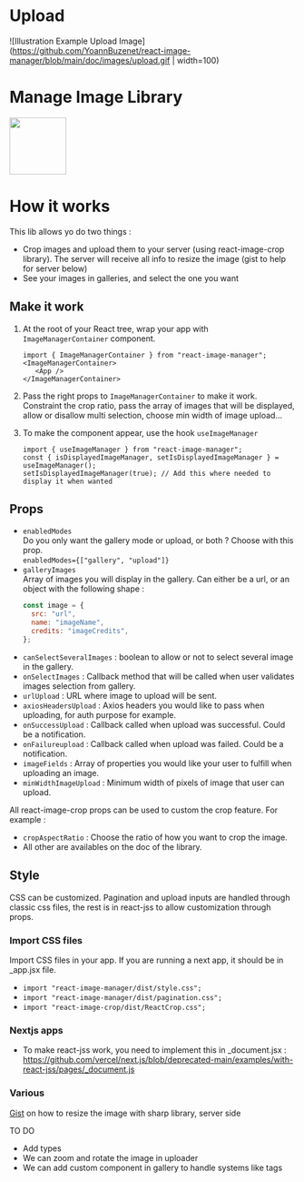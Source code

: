 # Upload

![Illustration Example Upload Image](https://github.com/YoannBuzenet/react-image-manager/blob/main/doc/images/upload.gif | width=100)

# Manage Image Library

<img src="(https://github.com/YoannBuzenet/react-image-manager/blob/main/doc/images/gallery.gif" width="100">

# How it works

This lib allows yo do two things :

- Crop images and upload them to your server (using react-image-crop library). The server will receive all info to resize the image (gist to help for server below)
- See your images in galleries, and select the one you want

## Make it work

1. At the root of your React tree, wrap your app with `ImageManagerContainer` component. <br />

   ```JSX
   import { ImageManagerContainer } from "react-image-manager";
   <ImageManagerContainer>
      <App />
   </ImageManagerContainer>
   ```

2. Pass the right props to `ImageManagerContainer` to make it work. Constraint the crop ratio, pass the array of images that will be displayed, allow or disallow multi selection, choose min width of image upload...

3. To make the component appear, use the hook `useImageManager` <br />
   ```JSX
   import { useImageManager } from "react-image-manager";
   const { isDisplayedImageManager, setIsDisplayedImageManager } = useImageManager();
   setIsDisplayedImageManager(true); // Add this where needed to display it when wanted
   ```

## Props

- `enabledModes` <br />
  Do you only want the gallery mode or upload, or both ? Choose with this prop. <br />
  `enabledModes={["gallery", "upload"]}`
- `galleryImages`<br />
  Array of images you will display in the gallery. Can either be a url, or an object with the following shape :
  ```js
  const image = {
    src: "url",
    name: "imageName",
    credits: "imageCredits",
  };
  ```
- `canSelectSeveralImages` : boolean to allow or not to select several image in the gallery.
- `onSelectImages` : Callback method that will be called when user validates images selection from gallery.
- `urlUpload` : URL where image to upload will be sent.
- `axiosHeadersUpload` : Axios headers you would like to pass when uploading, for auth purpose for example.
- `onSuccessUpload` : Callback called when upload was successful. Could be a notification.
- `onFailureupload` : Callback called when upload was failed. Could be a notification.
- `imageFields` : Array of properties you would like your user to fulfill when uploading an image.
- `minWidthImageUpload` : Minimum width of pixels of image that user can upload.

All react-image-crop props can be used to custom the crop feature. For example :

- `cropAspectRatio` : Choose the ratio of how you want to crop the image.
- All other are availables on the doc of the library.

## Style

CSS can be customized. Pagination and upload inputs are handled through classic css files, the rest is in react-jss to allow customization through props.

### Import CSS files

Import CSS files in your app. If you are running a next app, it should be in \_app.jsx file.

- `import "react-image-manager/dist/style.css";`
- `import "react-image-manager/dist/pagination.css";`
- `import "react-image-crop/dist/ReactCrop.css";`

### Nextjs apps

- To make react-jss work, you need to implement this in \_document.jsx : https://github.com/vercel/next.js/blob/deprecated-main/examples/with-react-jss/pages/_document.js

### Various

[Gist](https://gist.github.com/YoannBuzenet/0ad6c2aa5f8f815e91282e2e26be949d) on how to resize the image with sharp library, server side

TO DO

- Add types
- We can zoom and rotate the image in uploader
- We can add custom component in gallery to handle systems like tags
